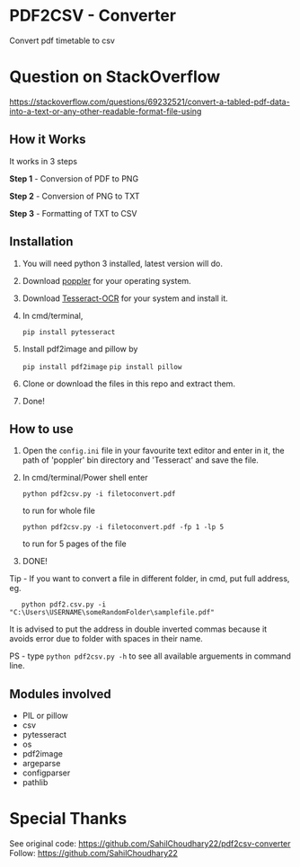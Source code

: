 # PDF2CSV - Converter

Convert pdf timetable to csv

# Question on StackOverflow
https://stackoverflow.com/questions/69232521/convert-a-tabled-pdf-data-into-a-text-or-any-other-readable-format-file-using
               

## How it Works
                
It works in 3 steps

**Step 1** - Conversion of PDF to PNG

**Step 2** - Conversion of PNG to TXT

**Step 3** - Formatting of TXT to CSV




## Installation
               

1) You will need python 3 installed, latest version will do.
2) Download [poppler](https://blog.alivate.com.au/poppler-windows/ "poppler") for your operating system.
3) Download [Tesseract-OCR](https://github.com/tesseract-ocr/tesseract/wiki "Tesseract-OCR") for your system and install it. 
4) In cmd/terminal,
       
    `pip install pytesseract`  
5) Install pdf2image and pillow by 

   `pip install pdf2image`
    `pip install pillow`
5) Clone or download the files in this repo and extract them.
6) Done!

## How to use
               

1) Open the `config.ini` file in your favourite text editor and enter in it, the path of 'poppler' bin directory and 'Tesseract' and save the file.
2) In cmd/terminal/Power shell enter
       
	   python pdf2csv.py -i filetoconvert.pdf
     to run for whole file
       
	   python pdf2csv.py -i filetoconvert.pdf -fp 1 -lp 5
     to run for 5 pages of the file
3) DONE!

Tip - If you want to convert a file in different folder, in cmd, put full address, eg.

	   python pdf2.csv.py -i "C:\Users\USERNAME\someRandomFolder\samplefile.pdf"

It is advised to put the address in double inverted commas because it avoids error due to folder with spaces in their name.

PS - type `python pdf2csv.py -h` to see all available arguements in command line.

## Modules involved

- PIL or pillow
- csv
- pytesseract
- os
- pdf2image
- argeparse
- configparser
- pathlib

# Special Thanks
See original code: https://github.com/SahilChoudhary22/pdf2csv-converter
Follow: https://github.com/SahilChoudhary22
